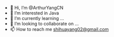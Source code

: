 - 👋 Hi, I’m @ArthurYangCN
- 👀 I’m interested in Java
- 🌱 I’m currently learning ...
- 💞️ I’m looking to collaborate on ...
- 📫 How to reach me shihuayang02@gmail.com

<!---
ArthurYangCN/ArthurYangCN is a ✨ special ✨ repository because its `README.md` (this file) appears on your GitHub profile.
You can click the Preview link to take a look at your changes.
--->
